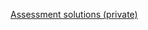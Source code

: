[Assessment solutions (private)](https://github.com/ScriptEdcurriculum/solutions/tree/master/units/3-CSS/lessons/4-bootstrap/assessments)
